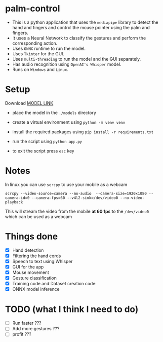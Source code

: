 # palm-control

- This is a python application that uses the `mediapipe` library to detect the hand and fingers and control the mouse
  pointer using the palm and fingers.
- It uses a Neural Network to classify the gestures and perform the corresponding action.
- Uses `ONNX` runtime to run the model.
- Uses `Tkinter` for the GUI.
- Uses `multi-threading` to run the model and the GUI separately.
- Has audio recognition using `OpenAI's Whisper` model.
- Runs on `Windows` and `Linux`.

# Setup

Download [MODEL LINK](https://storage.googleapis.com/mediapipe-models/hand_landmarker/hand_landmarker/float16/1/hand_landmarker.task)

- place the model in the `./models` directory

- create a virtual environment using `python -m venv venv`
- install the required packages using `pip install -r requirements.txt`
- run the script using `python app.py`
- to exit the script press `esc` key

# Notes
In linux you can use `scrcpy` to use your mobile as a webcam
```shell
scrcpy --video-source=camera --no-audio  --camera-size=1920x1080 --camera-id=0 --camera-fps=60 --v4l2-sink=/dev/video0 --no-video-playback
```
This will stream the video from the mobile **at 60 fps** to the `/dev/video0` which can be used as a webcam

# Things done

- [x] Hand detection
- [x] Filtering the hand cords
- [x] Speech to text using Whisper
- [x] GUI for the app
- [x] Mouse movement
- [x] Gesture classification
- [x] Training code and Dataset creation code
- [x] ONNX model inference

# TODO (what I think I need to do)

- [ ] Run faster ???
- [ ] Add more gestures ???
- [ ] profit ???